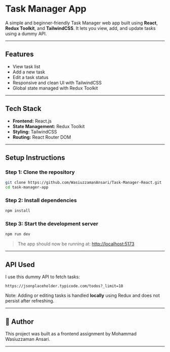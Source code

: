 #  Task Manager App

A simple and beginner-friendly Task Manager web app built using **React**, **Redux Toolkit**, and **TailwindCSS**. It lets you view, add, and update tasks using a dummy API.

---


##  Features

-  View task list
-  Add a new task
-  Edit a task status
-  Responsive and clean UI with TailwindCSS
-  Global state managed with Redux Toolkit

---

##  Tech Stack

- **Frontend:** React.js
- **State Management:** Redux Toolkit
- **Styling:** TailwindCSS
- **Routing:** React Router DOM

---

##  Setup Instructions

### Step 1: Clone the repository

```bash
git clone https://github.com/WasiuzzamanAnsari/Task-Manager-React.git
cd task-manager-app
```

### Step 2: Install dependencies

```bash
npm install
```

### Step 3: Start the development server

```bash
npm run dev
```

> The app should now be running at: [http://localhost:5173](http://localhost:5173)

---


##  API Used

I use this dummy API to fetch tasks:
```
https://jsonplaceholder.typicode.com/todos?_limit=10
```

Note: Adding or editing tasks is handled **locally** using Redux and does not persist after refreshing.

---

## 🙋 Author

This project was built as a frontend assignment by Mohammad Wasiuzzaman Ansari.

---
